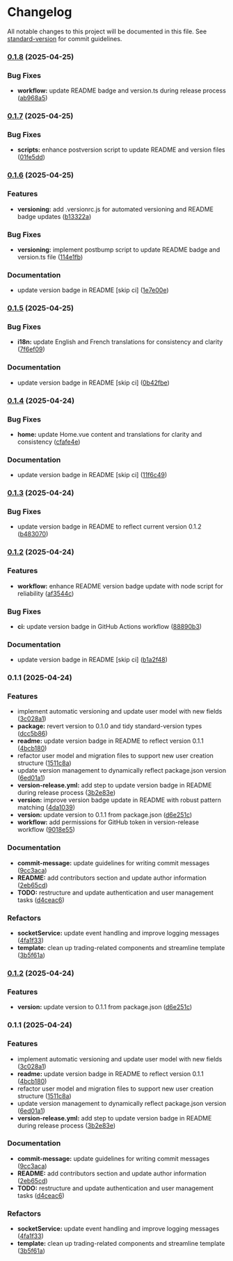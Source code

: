 # Changelog

All notable changes to this project will be documented in this file. See [standard-version](https://github.com/conventional-changelog/standard-version) for commit guidelines.

### [0.1.8](https://github.com/samadh90/ts-fullstack-template/compare/v0.1.7...v0.1.8) (2025-04-25)


### Bug Fixes

* **workflow:** update README badge and version.ts during release process ([ab968a5](https://github.com/samadh90/ts-fullstack-template/commit/ab968a55d289506c2e1c56d07842271d3a89332e))

### [0.1.7](https://github.com/samadh90/ts-fullstack-template/compare/v0.1.6...v0.1.7) (2025-04-25)


### Bug Fixes

* **scripts:** enhance postversion script to update README and version files ([01fe5dd](https://github.com/samadh90/ts-fullstack-template/commit/01fe5dd302cce26eaa0a4438edf5f046e656bca6))

### [0.1.6](https://github.com/samadh90/ts-fullstack-template/compare/v0.1.5...v0.1.6) (2025-04-25)


### Features

* **versioning:** add .versionrc.js for automated versioning and README badge updates ([b13322a](https://github.com/samadh90/ts-fullstack-template/commit/b13322af56efa59403d4934b86397497530e3e10))


### Bug Fixes

* **versioning:** implement postbump script to update README badge and version.ts file ([114e1fb](https://github.com/samadh90/ts-fullstack-template/commit/114e1fbb96c9bd5d095908e4887fffcbba7e2d85))


### Documentation

* update version badge in README [skip ci] ([1e7e00e](https://github.com/samadh90/ts-fullstack-template/commit/1e7e00e3ad6c2c4f122fb78b45d4a407a8556e1f))

### [0.1.5](https://github.com/samadh90/ts-fullstack-template/compare/v0.1.4...v0.1.5) (2025-04-25)


### Bug Fixes

* **i18n:** update English and French translations for consistency and clarity ([7f6ef09](https://github.com/samadh90/ts-fullstack-template/commit/7f6ef09cd93a18eff0de02db42c39c5f42a97d36))


### Documentation

* update version badge in README [skip ci] ([0b42fbe](https://github.com/samadh90/ts-fullstack-template/commit/0b42fbe0ba4b4f208f9e672205749904c8a3e6ff))

### [0.1.4](https://github.com/samadh90/ts-fullstack-template/compare/v0.1.3...v0.1.4) (2025-04-24)


### Bug Fixes

* **home:** update Home.vue content and translations for clarity and consistency ([cfafe4e](https://github.com/samadh90/ts-fullstack-template/commit/cfafe4e4e5fbaba24aa67b64c4875383748c4d80))


### Documentation

* update version badge in README [skip ci] ([11f6c49](https://github.com/samadh90/ts-fullstack-template/commit/11f6c499f2bbcc422e809bf16d6a83d7e8ea9c62))

### [0.1.3](https://github.com/samadh90/ts-fullstack-template/compare/v0.1.2...v0.1.3) (2025-04-24)


### Bug Fixes

* update version badge in README to reflect current version 0.1.2 ([b483070](https://github.com/samadh90/ts-fullstack-template/commit/b483070a15531ebc22f4c609692d59cafe045775))

### [0.1.2](https://github.com/samadh90/ts-fullstack-template/compare/v0.1.1...v0.1.2) (2025-04-24)


### Features

* **workflow:** enhance README version badge update with node script for reliability ([af3544c](https://github.com/samadh90/ts-fullstack-template/commit/af3544ca729b4cdea261d2e5e68cf6cbe7c4a147))


### Bug Fixes

* **ci:** update version badge in GitHub Actions workflow ([88890b3](https://github.com/samadh90/ts-fullstack-template/commit/88890b385cae6751d9dec81fb27b374445e4e076))


### Documentation

* update version badge in README [skip ci] ([b1a2f48](https://github.com/samadh90/ts-fullstack-template/commit/b1a2f4823528b1730f8c8651bb680a91f0a04a0e))

### 0.1.1 (2025-04-24)


### Features

* implement automatic versioning and update user model with new fields ([3c028a1](https://github.com/samadh90/ts-fullstack-template/commit/3c028a1a5a87ddb4e55665bb1309128ff2261414))
* **package:** revert version to 0.1.0 and tidy standard-version types ([dcc5b86](https://github.com/samadh90/ts-fullstack-template/commit/dcc5b8619b528aa68327fd5fa2c17c27a4b9a7d4))
* **readme:** update version badge in README to reflect version 0.1.1 ([4bcb180](https://github.com/samadh90/ts-fullstack-template/commit/4bcb180d1efb1d99783692ce8bfe88bb75049f09))
* refactor user model and migration files to support new user creation structure ([1511c8a](https://github.com/samadh90/ts-fullstack-template/commit/1511c8a2427320cd7bd85947f045a440967df87d))
* update version management to dynamically reflect package.json version ([6ed01a1](https://github.com/samadh90/ts-fullstack-template/commit/6ed01a1fb68f6d7b9d2159e90b5027349f193daf))
* **version-release.yml:** add step to update version badge in README during release process ([3b2e83e](https://github.com/samadh90/ts-fullstack-template/commit/3b2e83ea2efde4b93a04ec86b5a1a5a049278513))
* **version:** improve version badge update in README with robust pattern matching ([4da1039](https://github.com/samadh90/ts-fullstack-template/commit/4da10396f4b002798b71e17cffc1e3ae48e6265e))
* **version:** update version to 0.1.1 from package.json ([d6e251c](https://github.com/samadh90/ts-fullstack-template/commit/d6e251c8a50a655882da2cb5430ab2a778d7d15f))
* **workflow:** add permissions for GitHub token in version-release workflow ([9018e55](https://github.com/samadh90/ts-fullstack-template/commit/9018e5574253778d05ecdb29a901b66021f11bc5))


### Documentation

* **commit-message:** update guidelines for writing commit messages ([9cc3aca](https://github.com/samadh90/ts-fullstack-template/commit/9cc3aca8e34c7e683221f34f201728564bd559eb))
* **README:** add contributors section and update author information ([2eb65cd](https://github.com/samadh90/ts-fullstack-template/commit/2eb65cdfba0b1ac5c01f8ee0e88e2a2647df6926))
* **TODO:** restructure and update authentication and user management tasks ([d4ceac6](https://github.com/samadh90/ts-fullstack-template/commit/d4ceac666ea9da5c0e603ca1eb1dceac32d95302))


### Refactors

* **socketService:** update event handling and improve logging messages ([4fa1f33](https://github.com/samadh90/ts-fullstack-template/commit/4fa1f332ae80cd34d4ab69b6250200dc412120eb))
* **template:** clean up trading-related components and streamline template ([3b5f61a](https://github.com/samadh90/ts-fullstack-template/commit/3b5f61a49829daf4ff09165d59c9577b1656c02f))

### [0.1.2](https://github.com/samadh90/ts-fullstack-template/compare/v0.1.1...v0.1.2) (2025-04-24)


### Features

* **version:** update version to 0.1.1 from package.json ([d6e251c](https://github.com/samadh90/ts-fullstack-template/commit/d6e251c8a50a655882da2cb5430ab2a778d7d15f))

### 0.1.1 (2025-04-24)


### Features

* implement automatic versioning and update user model with new fields ([3c028a1](https://github.com/samadh90/ts-fullstack-template/commit/3c028a1a5a87ddb4e55665bb1309128ff2261414))
* **readme:** update version badge in README to reflect version 0.1.1 ([4bcb180](https://github.com/samadh90/ts-fullstack-template/commit/4bcb180d1efb1d99783692ce8bfe88bb75049f09))
* refactor user model and migration files to support new user creation structure ([1511c8a](https://github.com/samadh90/ts-fullstack-template/commit/1511c8a2427320cd7bd85947f045a440967df87d))
* update version management to dynamically reflect package.json version ([6ed01a1](https://github.com/samadh90/ts-fullstack-template/commit/6ed01a1fb68f6d7b9d2159e90b5027349f193daf))
* **version-release.yml:** add step to update version badge in README during release process ([3b2e83e](https://github.com/samadh90/ts-fullstack-template/commit/3b2e83ea2efde4b93a04ec86b5a1a5a049278513))


### Documentation

* **commit-message:** update guidelines for writing commit messages ([9cc3aca](https://github.com/samadh90/ts-fullstack-template/commit/9cc3aca8e34c7e683221f34f201728564bd559eb))
* **README:** add contributors section and update author information ([2eb65cd](https://github.com/samadh90/ts-fullstack-template/commit/2eb65cdfba0b1ac5c01f8ee0e88e2a2647df6926))
* **TODO:** restructure and update authentication and user management tasks ([d4ceac6](https://github.com/samadh90/ts-fullstack-template/commit/d4ceac666ea9da5c0e603ca1eb1dceac32d95302))


### Refactors

* **socketService:** update event handling and improve logging messages ([4fa1f33](https://github.com/samadh90/ts-fullstack-template/commit/4fa1f332ae80cd34d4ab69b6250200dc412120eb))
* **template:** clean up trading-related components and streamline template ([3b5f61a](https://github.com/samadh90/ts-fullstack-template/commit/3b5f61a49829daf4ff09165d59c9577b1656c02f))
